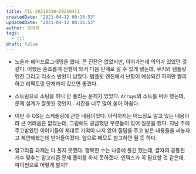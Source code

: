 ```yaml
---
title: TIL-20210410~20210411
createdDate: "2021-04-12 00:16:53"
updatedDate: "2021-04-12 00:16:53"
author: 정대화
tags:
  - til
draft: false
---
```


- 노을과 페어프로그래밍을 했다. 큰 진전은 없었지만, 이어가는데 의의가 있었던 것 같다. 어쨌든 순조롭게 진행이 돼서 다음 단계로 갈 수 있게 됐는데, 쿠키와 템플릿 엔진 그리고 리소스 반환이 남았다. 템플릿 엔진에서 난항이 예상되긴 하지만 빨리 하고 리팩토링 단계까지 갔으면 좋겠다.

- 스트림으로 소팅을 하니 안 풀리는 문제가 있었다. `Arrays`의 소트를 써야 했는데, 문제 설계가 잘못된 것인지.. 시간을 너무 많이 쏟아 아쉽다.

- 이번 주 OS는 스케줄링에 관한 내용이었다. 아직까지는 어느정도 알고 있는 내용이라 큰 어려움은 없었는데, 그럼에도 궁금했던 부분들이 있어 질문을 했다. 지난 주에 주고받았던 이야기들이 제대로 기억이 나지 않아 질답을 주고 받은 내용들을 써놓자고 제안해봤는데 받아들여졌다. 앞으로 메모도 참고하면 될 듯 하다.

- 알고리즘 과제는 다 풀지 못했다. 행복한 수는 나중에 풀긴 했는데, 글자의 공통된 개수 맞추는 알고리즘 문제 풀이를 하지 못하겠다. 인덱스가 꼭 필요할 것 같은데, 파이썬으로 어떻게 할지?

